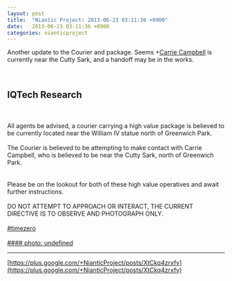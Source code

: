 ```yaml
---
layout: post
title:  "Niantic Project: 2013-06-23 03:11:36 +0900"
date:   2013-06-23 03:11:36 +0900
categories: nianticproject
---
```

Another update to the Courier and package. Seems +[Carrie Campbell](https://plus.google.com/101180225942784917383 "") is currently near the Cutty Sark, and a handoff may be in the works.<div class="shared"><br /><h2>IQTech Research</h2><br /><br />All agents be advised, a courier carrying a high value package is believed to be currently located near the William IV statue north of Greenwich Park. <br /><br />The Courier is believed to be attempting to make contact with Carrie Campbell, who is believed to be near the Cutty Sark, north of Greenwich Park.<br /><br /><br />Please be on the lookout for both of these high value operatives and await further instructions.<br /><br />DO NOT ATTEMPT TO APPROACH OR INTERACT, THE CURRENT DIRECTIVE IS TO OBSERVE AND PHOTOGRAPH ONLY.<br /><br /><a rel="nofollow" class="ot-hashtag" href="https://plus.google.com/s/%23timezero">#timezero</a><br /><br /></div>
[#### photo: undefined](https://lh6.googleusercontent.com/-kkwkkJrv360/UcXod5BicLI/AAAAAAAAAEQ/8UM0HHbt4RQ/s0-d/CuttySark.jpg "")
- - -
[https://plus.google.com/+NianticProject/posts/XtCkq4zrxfv](https://plus.google.com/+NianticProject/posts/XtCkq4zrxfv)
